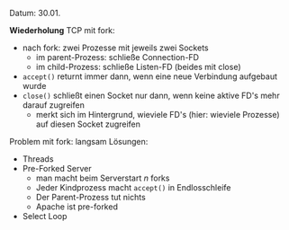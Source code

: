 Datum: 30.01.

**Wiederholung**
TCP mit fork:
- nach fork: zwei Prozesse mit jeweils zwei Sockets
	- im parent-Prozess: schließe Connection-FD
	- im child-Prozess: schließe Listen-FD (beides mit close)
- `accept()` returnt immer dann, wenn eine neue Verbindung aufgebaut wurde
- `close()` schließt einen Socket nur dann, wenn keine aktive FD's mehr darauf zugreifen
	- merkt sich im Hintergrund, wieviele FD's (hier: wieviele Prozesse) auf diesen Socket zugreifen

Problem mit fork: langsam
Lösungen:
- Threads
- Pre-Forked Server
	- man macht beim Serverstart $n$ forks
	- Jeder Kindprozess macht `accept()` in Endlosschleife
	- Der Parent-Prozess tut nichts
	- Apache ist pre-forked
- Select Loop

